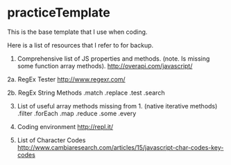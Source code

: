 practiceTemplate
================

This is the base template that I use when coding.

Here is a list of resources that I refer to for backup.

1.  Comprehensive list of JS properties and methods.  (note.  Is missing some function array methods).
http://overapi.com/javascript/

2a. RegEx Tester
http://www.regexr.com/

2b. RegEx String Methods
  .match
  .replace
  .test
  .search

3. List of useful array methods missing from 1. (native iterative methods)
  .filter
  .forEach
  .map
  .reduce
  .some
  .every

4. Coding environment
http://repl.it/

5. List of Character Codes
  http://www.cambiaresearch.com/articles/15/javascript-char-codes-key-codes
